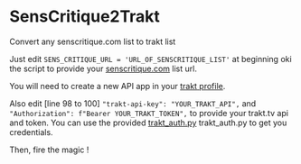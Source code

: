 # SensCritique2Trakt
Convert any senscritique.com list to trakt list

Just edit ```SENS_CRITIQUE_URL = 'URL_OF_SENSCRITIQUE_LIST'``` at beginning oki the script to provide your [senscritique.com](https://www.senscritique.com/) list url.

You will need to create a new API app in your [trakt profile](https://trakt.tv/oauth/applications).

Also edit [line 98 to 100] ```"trakt-api-key": "YOUR_TRAKT_API",``` and ```"Authorization": f"Bearer YOUR_TRAKT_TOKEN",``` to provide your trakt.tv api and token.
You can use the provided [trakt_auth.py](https://github.com/PierreDurrr/SensCritique2Trakt/blob/master/trakt_auth.py) trakt_auth.py to get you credentials.

Then, fire the magic !
